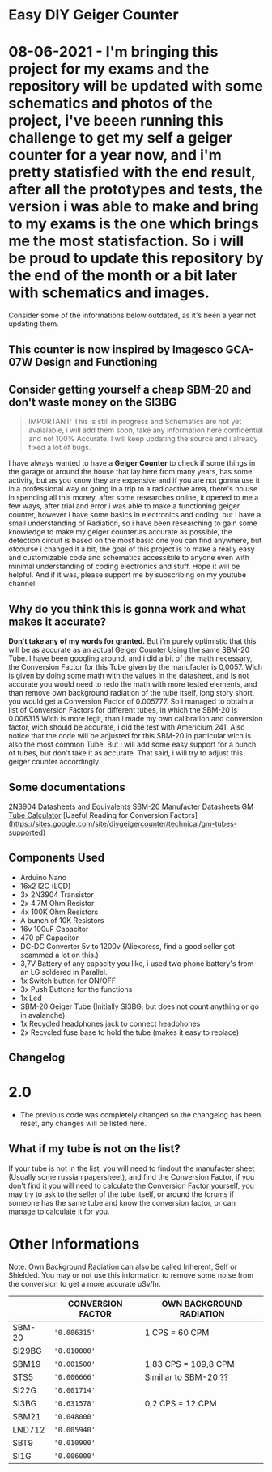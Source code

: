 # Easy DIY Geiger Counter

# 08-06-2021 - I'm bringing this project for my exams and the repository will be updated with some schematics and photos of the project, i've beeen running this challenge to get my self a geiger counter for a year now, and i'm pretty statisfied with the end result, after all the prototypes and tests, the version i was able to make and bring to my exams is the one which brings me the most statisfaction. So i will be proud to update this repository by the end of the month or a bit later with schematics and images.

Consider some of the informations below outdated, as it's been a year not updating them.

## This counter is now inspired by Imagesco GCA-07W Design and Functioning

## Consider getting yourself a cheap SBM-20 and don't waste money on the SI3BG

> IMPORTANT: This is still in progress and Schematics are not yet avaialable, i will add them soon, take any information here confidential and not 100% Accurate. I will keep updating the source and i already fixed a lot of bugs.

I have always wanted to have a **Geiger Counter** to check if some things in the garage or around the house that lay here from many years, has some activity, but as you know they are expensive and if you are not gonna use it in a professional way or going in a trip to a radioactive area, there's no use in spending all this money, after some researches online, it opened to me a few ways, after trial and error i was able to make a functioning geiger counter, however i have some basics in electronics and coding, but i have a small understanding of Radiation, so i have been researching to gain some knowledge to make my geiger counter as accurate as possible, the detection circuit is based on the most basic one you can find anywhere, but ofcourse i changed  it a bit, the goal of this project is to make a really easy and customizable code and schematics accessibile to anyone even with minimal understanding of coding electronics and stuff. Hope it will be helpful.
And if it was, please support me by subscribing on my youtube channel!

## Why do you think this is gonna work and what makes it accurate?

**Don't take any of my words for granted.** 
But i'm purely optimistic that this will be as accurate as an actual Geiger Counter Using the same SBM-20 Tube.
I have been googling around, and i did a bit of the math necessary, the Conversion Factor for this Tube given by the manufacter is 0,0057. Wich is given by doing some math with the values in the datasheet, and is not accurate you would need to redo the math with more tested elements, and than remove own background radiation of the tube itself, long story short, you would get a Conversion Factor of 0.005777.
So i managed to obtain a list of Conversion Factors for different tubes, in which the SBM-20 is 0.006315
Wich is more legit, than i made my own calibration and conversion factor, wich should be accurate, i did the test with Americium 241. 
Also notice that the code will be adjusted for this SBM-20 in particular wich is also the most common Tube.
But i will add some easy support for a bunch of tubes, but don't take it as accurate.
That said, i will try to adjust this geiger counter accordingly.

## Some documentations

[2N3904 Datasheets and Equivalents](https://components101.com/2n3904-pinout-datasheet)
[SBM-20 Manufacter Datasheets](http://www.gstube.com/data/2398/)
[GM Tube Calculator](https://andkom.github.io/gmcalc/)
[Useful Reading for Conversion Factors] (https://sites.google.com/site/diygeigercounter/technical/gm-tubes-supported)

## Components Used

 - Arduino Nano
 - 16x2 I2C (LCD)
 - 3x 2N3904 Transistor
 - 2x 4.7M Ohm Resistor
 - 4x 100K Ohm Resistors
 - A bunch of 10K Resistors
 - 16v 100uF Capacitor
 - 470 pF Capacitor
 - DC-DC Converter 5v to 1200v (Aliexpress, find a good seller got scammed a lot on this.)
 - 3,7V Battery of any capacity you like, i used two phone battery's from an LG soldered in Parallel.
 - 1x Switch button for ON/OFF
 - 3x Push Buttons for the functions
 - 1x Led
 - SBM-20 Geiger Tube (Initially SI3BG, but does not count anything or go in avalanche)
 - 1x Recycled headphones jack to connect headphones
 - 2x Recycled fuse base to hold the tube (makes it easy to replace)
 
 ## Changelog
 
 # 2.0
 - The previous code was completely changed so the changelog has been reset, any changes will be listed here.


## What if my tube is not on the list?

If your tube is not in the list, you will need to findout the manufacter sheet (Usually some russian papersheet), and find the Conversion Factor, if you don't find it you will need to calculate the Conversion Factor yourself, you may try to ask to the seller of the tube itself, or around the forums if someone has the same tube and know the conversion factor, or can manage to calculate it for you.

# Other Informations
Note: Own Background Radiation can also be called Inherent, Self or Shielded.
You may or not use this information to remove some noise from the conversion to get a more accurate uSv/hr.

|                |CONVERSION FACTOR              |OWN BACKGROUND RADIATION     |
|----------------|-------------------------------|-----------------------------|
|SBM-20          |`'0.006315'`                   | 1 CPS = 60 CPM              |
|SI29BG          |`'0.010000'`                   |                             |
|SBM19           |`'0.001500'`                   | 1,83 CPS = 109,8 CPM        |
|STS5            |`'0.006666'`                   | Similiar to SBM-20 ??       |
|SI22G           |`'0.001714'`                   |                             |
|SI3BG           |`'0.631578'`                   | 0,2 CPS = 12 CPM            |
|SBM21           |`'0.048000'`                   |                             |
|LND712          |`'0.005940'`                   |                             |
|SBT9            |`'0.010900'`                   |                             |
|SI1G            |`'0.006000'`                   |                             |
